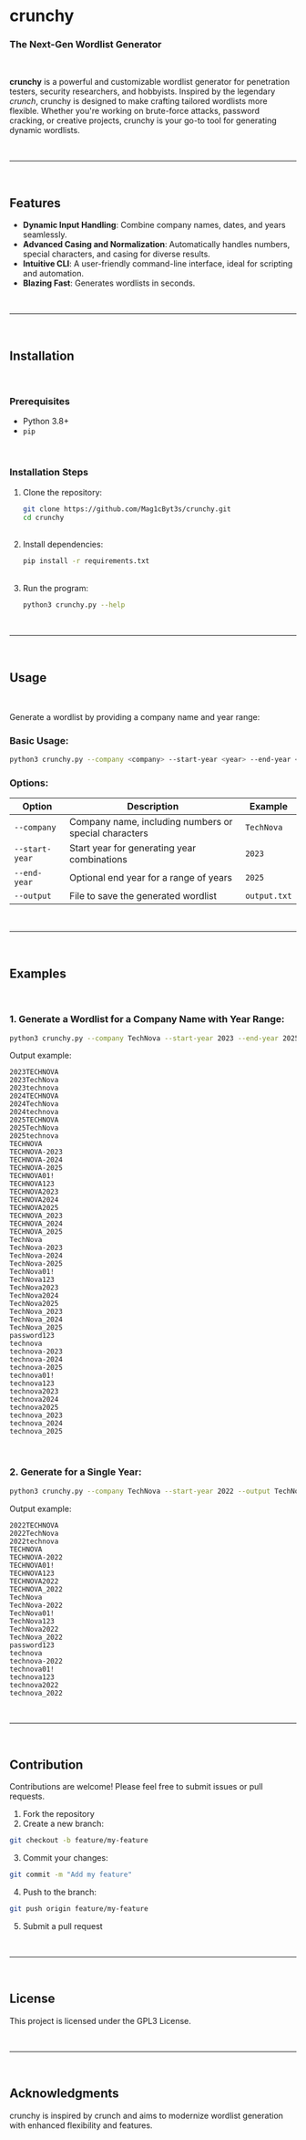 # crunchy

### The Next-Gen Wordlist Generator  

<br>

**crunchy** is a powerful and customizable wordlist generator for penetration testers, security researchers, and hobbyists. Inspired by the legendary *crunch*, crunchy is designed to make crafting tailored wordlists more flexible. Whether you're working on brute-force attacks, password cracking, or creative projects, crunchy is your go-to tool for generating dynamic wordlists.  

<br>

---

<br>

## Features  
- **Dynamic Input Handling**: Combine company names, dates, and years seamlessly.  
- **Advanced Casing and Normalization**: Automatically handles numbers, special characters, and casing for diverse results.  
- **Intuitive CLI**: A user-friendly command-line interface, ideal for scripting and automation.  
- **Blazing Fast**: Generates wordlists in seconds.  

<br>

---

<br>

## Installation  

<br>

### Prerequisites  
- Python 3.8+  
- `pip`  

<br>

### Installation Steps  
1. Clone the repository:  
   ```bash
   git clone https://github.com/Mag1cByt3s/crunchy.git
   cd crunchy
   ```  
   <br>
2. Install dependencies:
   ```bash
   pip install -r requirements.txt
   ```  
   <br>
3. Run the program:
   ```bash
   python3 crunchy.py --help
   ```

<br>

---

<br>

## Usage

<br>

Generate a wordlist by providing a company name and year range:  

### Basic Usage:
```bash
python3 crunchy.py --company <company> --start-year <year> --end-year <year> --output <company.txt>
```

### Options:  
| Option             | Description                                             | Example                    |  
|--------------------|---------------------------------------------------------|----------------------------|  
| `--company`        | Company name, including numbers or special characters  | `TechNova`                |  
| `--start-year`     | Start year for generating year combinations            | `2023`                    |  
| `--end-year`       | Optional end year for a range of years                 | `2025`                    |  
| `--output`         | File to save the generated wordlist                   | `output.txt`              |  

<br>

---

<br>

## Examples

<br>

### 1. Generate a Wordlist for a Company Name with Year Range:
```bash
python3 crunchy.py --company TechNova --start-year 2023 --end-year 2025 --output TechNova.txt
```

Output example:
```
2023TECHNOVA
2023TechNova
2023technova
2024TECHNOVA
2024TechNova
2024technova
2025TECHNOVA
2025TechNova
2025technova
TECHNOVA
TECHNOVA-2023
TECHNOVA-2024
TECHNOVA-2025
TECHNOVA01!
TECHNOVA123
TECHNOVA2023
TECHNOVA2024
TECHNOVA2025
TECHNOVA_2023
TECHNOVA_2024
TECHNOVA_2025
TechNova
TechNova-2023
TechNova-2024
TechNova-2025
TechNova01!
TechNova123
TechNova2023
TechNova2024
TechNova2025
TechNova_2023
TechNova_2024
TechNova_2025
password123
technova
technova-2023
technova-2024
technova-2025
technova01!
technova123
technova2023
technova2024
technova2025
technova_2023
technova_2024
technova_2025
```

<br>

### 2. Generate for a Single Year:
```bash
python3 crunchy.py --company TechNova --start-year 2022 --output TechNova2022.txt
```

Output example:
```
2022TECHNOVA
2022TechNova
2022technova
TECHNOVA
TECHNOVA-2022
TECHNOVA01!
TECHNOVA123
TECHNOVA2022
TECHNOVA_2022
TechNova
TechNova-2022
TechNova01!
TechNova123
TechNova2022
TechNova_2022
password123
technova
technova-2022
technova01!
technova123
technova2022
technova_2022
```

<br>

---

<br>

## Contribution

Contributions are welcome! Please feel free to submit issues or pull requests.

1. Fork the repository
2. Create a new branch:
```bash
git checkout -b feature/my-feature
```
3. Commit your changes:
```bash
git commit -m "Add my feature"
```
4. Push to the branch:
```bash
git push origin feature/my-feature
```
5. Submit a pull request

<br>

---

<br>

## License

This project is licensed under the GPL3 License.

<br>

---

<br>

## Acknowledgments

crunchy is inspired by crunch and aims to modernize wordlist generation with enhanced flexibility and features.

